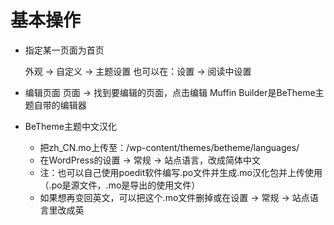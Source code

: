 # 基本操作

- 指定某一页面为首页

  外观 -> 自定义 -> 主题设置 也可以在：设置 -> 阅读中设置
- 编辑页面
  页面 -> 找到要编辑的页面，点击编辑  Muffin Builder是BeTheme主题自带的编辑器
- BeTheme主题中文汉化
  - 把zh_CN.mo上传至：/wp-content/themes/betheme/languages/
  - 在WordPress的设置 -> 常规 -> 站点语言，改成简体中文
  - 注：也可以自己使用poedit软件编写.po文件并生成.mo汉化包并上传使用（.po是源文件，.mo是导出的使用文件）
  - 如果想再变回英文，可以把这个.mo文件删掉或在设置 -> 常规 -> 站点语言里改成英